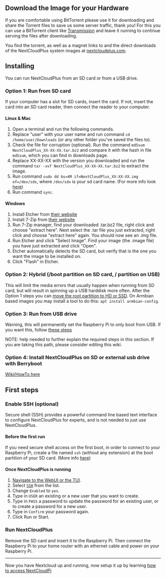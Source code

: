 [ssh]: https://github.com/nextcloud/nextcloudpi/wiki/Configuration-Reference#ssh

## Download the Image for your Hardware

If you are comfortable using BitTorrent please use it for downloading and share the Torrent files to save us some server traffic, thank you! For this you can use a BitTorrent client like [Transmission](https://transmissionbt.com/download/) and leave it running to continue serving the files after downloading.

You  find the torrent, as well as a magnet links to and the direct downloads of the NextCloudPlus system images at [nextcloudplus.com](https://nextcloudplus.com).

## Installing

You can run NextCloudPlus from an SD card or from a USB drive.

### Option 1: Run from SD card

If your computer has a slot for SD cards, insert the card. If not, insert the card into an SD card reader, then connect the reader to your computer.

#### Linux & Mac
1. Open a terminal and run the following commands.
2. Replace "user" with your user name and run command `cd /home/user/Downloads` (or any other folder you've saved the files to).
3. Check the file for corruption (optional). Run the command `md5sum NextCloudPlus_XX-XX-XX.tar.bz2` and compare it with the hash in file `md5sum`, which you can find in downloads page.
4. Replace XX-XX-XX with the version you downloaded and run the command `tar -xvf NextCloudPlus_XX-XX-XX.tar.bz2` to extract the image.
5. Run command `sudo dd bs=4M if=NextCloudPlus_XX-XX-XX.img of=/dev/sdx`, where `/dev/sdx` is your sd card name. (For more info look [here](https://www.raspberrypi.org/documentation/installation/installing-images/linux.md))
6. Run command `sync`.

#### Windows
1. Install Etcher from [their website](https://etcher.io/)
2. Install 7-Zip from [their website](http://www.7-zip.org/)
3. Run 7-Zip manager, find your downloaded .tar.bz2 file, right click and choose "extract here". Next select the .tar file you just extracted, right click and choose "extract here" again. You should now see an .img file.
4. Run Etcher and click "Select Image". Find your image (the .image file) you have just extracted and click "Open".
5. Etcher automatically detects the SD card, but verify that is the one you want the image to be installed on.
6. Click "Flash" in Etcher.


### Option 2: Hybrid (/boot partition on SD card, / partition on USB)

This will limit the media errors that usually happen when running from SD card, but will result in spinning up a USB harddisk more often. After the Option 1 steps you can [move the root partition to HD or SSD](https://elinux.org/Transfer_system_disk_from_SD_card_to_hard_disk). On Armbian based images you may install a tool to do this: `apt install armbian-config`.


### Option 3: Run from USB drive

Warning, this will permanently set the Raspberry Pi to only boot from USB. If you want this, follow [these steps](https://www.raspberrypi.org/documentation/hardware/raspberrypi/bootmodes/msd.md)

NOTE: help needed to further explain the required steps in this section. If you are taking this path, please consider editing this wiki.

### Option 4: Install NextCloudPlus on SD or external usb drive with Berryboot 
[Wiki/HowTo here](https://github.com/nextcloud/nextcloudplus/wiki/How-to-install-NextCloudPi-on-an-external-drive-using-Berryboot.)

## First steps

### Enable SSH (optional)

Secure shell (SSH) provides a powerful command line based text interface to configure NextCloudPlus for experts, and is not needed to just use NextCloudPlus.

#### Before the first run

If you need secure shell access on the first boot, in order to connect to your Raspberry Pi, create a file named `ssh` (without any extension) at the boot partition of your SD card. (More info [here](https://www.raspberrypi.org/documentation/remote-access/ssh/))


#### Once NextCloudPlus is running

1. [Navigate to the WebUI or the TUI](https://github.com/nextcloud/nextcloudpi/wiki/How-to-configure-NextCloudPi).
2. Select [`SSH`][ssh] from the list.
3. Change `Enabled` to `yes`.
4. Type in `USER` an existing or a new user that you want to create.
5. Type in `PASS` a password to update the password for an existing user, or to create a password for a new user.
6. Type in `Confirm` your password again.
7. Click Run or Start.

### Run NextCloudPlus
Remove the SD card and insert it to the Raspberry Pi. Then connect the Raspberry Pi to your home router with an ethernet cable and power on your Raspberry Pi.

---

Now you have Nextcloud up and running, now setup it up by learning [how to access NextCloudPi](https://github.com/nextcloud/nextcloudpi/wiki/How-to-access-NextCloudPlus)